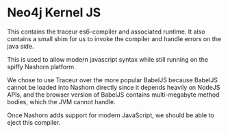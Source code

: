 # Neo4j Kernel JS

This contains the traceur es6-compiler and associated runtime. It also contains a small shim for us to invoke the 
compiler and handle errors on the java side. 

This is used to allow modern javascript syntax while still running on the spiffy Nashorn platform.

We chose to use Traceur over the more popular BabelJS because BabelJS cannot be loaded into Nashorn directly since it
depends heavily on NodeJS APIs, and the browser version of BabelJS contains multi-megabyte method bodies, which the
JVM cannot handle. 

Once Nashorn adds support for modern JavaScript, we should be able to eject this compiler.
